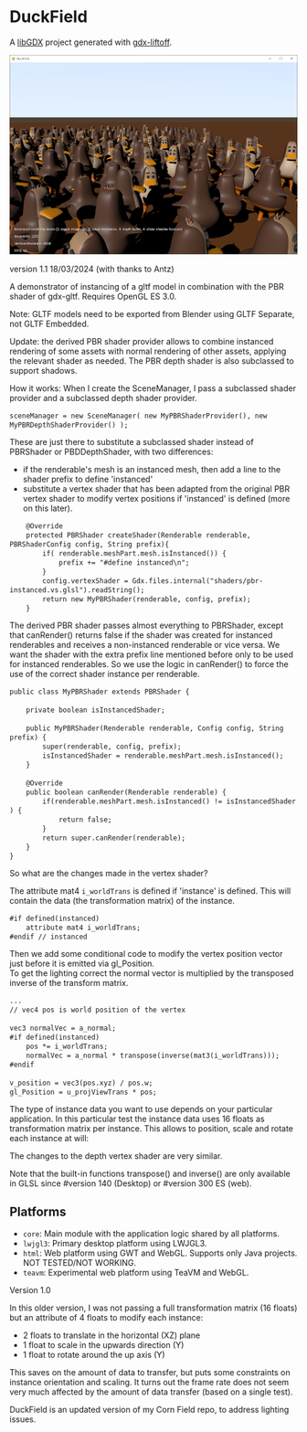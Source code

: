 # DuckField

A [libGDX](https://libgdx.com/) project generated with [gdx-liftoff](https://github.com/tommyettinger/gdx-liftoff).

![](screenshot.png)

version 1.1 18/03/2024 (with thanks to Antz)

A demonstrator of instancing of a gltf model in combination with the PBR shader of gdx-gltf.
Requires OpenGL ES 3.0.



Note: GLTF models need to be exported from Blender using GLTF Separate, not GLTF Embedded.

Update: the derived PBR shader provider allows to combine instanced rendering of some assets with normal rendering of other assets, applying the relevant shader as needed.
The PBR depth shader is also subclassed to support shadows.


How it works:
When I create the SceneManager, I pass a subclassed shader provider and a subclassed depth shader provider.
```
sceneManager = new SceneManager( new MyPBRShaderProvider(), new MyPBRDepthShaderProvider() );
```
These are just there to substitute a subclassed shader instead of PBRShader or PBDDepthShader, with two differences:
- if the renderable's mesh is an instanced mesh, then add a line to the shader prefix to define 'instanced'
- substitute a vertex shader that has been adapted from the original PBR vertex shader to modify vertex positions if 'instanced' is defined (more on this later).


```
    @Override
    protected PBRShader createShader(Renderable renderable, PBRShaderConfig config, String prefix){
        if( renderable.meshPart.mesh.isInstanced()) {
            prefix += "#define instanced\n";
        }
        config.vertexShader = Gdx.files.internal("shaders/pbr-instanced.vs.glsl").readString();
        return new MyPBRShader(renderable, config, prefix);
    }
```

The derived PBR shader passes almost everything to PBRShader, except that canRender() returns false if the shader was created for instanced renderables
and receives a non-instanced renderable or vice versa.  We want the shader with the extra prefix line mentioned before only to be used for instanced renderables.
So we use the logic in canRender() to force the use of the correct shader instance per renderable.

```
public class MyPBRShader extends PBRShader {

    private boolean isInstancedShader;

    public MyPBRShader(Renderable renderable, Config config, String prefix) {
        super(renderable, config, prefix);
        isInstancedShader = renderable.meshPart.mesh.isInstanced();
    }

    @Override
    public boolean canRender(Renderable renderable) {
        if(renderable.meshPart.mesh.isInstanced() != isInstancedShader ) {
            return false;
        }
        return super.canRender(renderable);
    }
}
```


So what are the changes made in the vertex shader?

The attribute mat4 `i_worldTrans` is defined if 'instance' is defined. This will contain the data (the transformation matrix) of the instance. 

    #if defined(instanced)
        attribute mat4 i_worldTrans;
    #endif // instanced

Then we add some conditional code to modify the vertex position vector just before it is emitted via gl_Position.  
To get the lighting correct the normal vector is multiplied by the transposed inverse of the transform matrix.

    ...
    // vec4 pos is world position of the vertex

    vec3 normalVec = a_normal;
    #if defined(instanced)
        pos *= i_worldTrans;
        normalVec = a_normal * transpose(inverse(mat3(i_worldTrans)));
    #endif

    v_position = vec3(pos.xyz) / pos.w;
    gl_Position = u_projViewTrans * pos;


The type of instance data you want to use depends on your particular application.
In this particular test the instance data uses 16 floats as transformation matrix per instance.  This allows to position, scale and rotate each instance at will:

The changes to the depth vertex shader are very similar.

Note that the built-in functions transpose() and inverse() are only available in GLSL since #version 140 (Desktop) or #version 300 ES (web).


## Platforms

- `core`: Main module with the application logic shared by all platforms.
- `lwjgl3`: Primary desktop platform using LWJGL3.
- `html`: Web platform using GWT and WebGL. Supports only Java projects.  NOT TESTED/NOT WORKING.
- `teavm`: Experimental web platform using TeaVM and WebGL.


Version 1.0

In this older version, I was not passing a full transformation matrix (16 floats) but an attribute of 4 floats to modify each instance:
- 2 floats to translate in the horizontal (XZ) plane
- 1 float to scale in the upwards direction (Y)
- 1 float to rotate around the up axis (Y)

This saves on the amount of data to transfer, but puts some constraints on instance orientation and scaling.  It turns out the frame rate does not seem very much affected
by the amount of data transfer (based on a single test).

DuckField is an updated version of my Corn Field repo, to address lighting issues.
